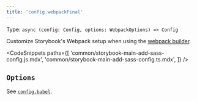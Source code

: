 ```yaml
---
title: 'config.webpackFinal'
---
```


Type: `async (config: Config, options: WebpackOptions) => Config`

Customize Storybook's Webpack setup when using the [webpack builder](../builders/webpack.md).

<!-- prettier-ignore-start -->

<CodeSnippets
  paths={[
    'common/storybook-main-add-sass-config.js.mdx',
    'common/storybook-main-add-sass-config.ts.mdx',
  ]}
/>

<!-- prettier-ignore-end -->

## `Options`

<!-- TODO: Is it alright to reference `config.babel`'s Options here? -->

See [`config.babel`](./main-config-babel.md#options).

